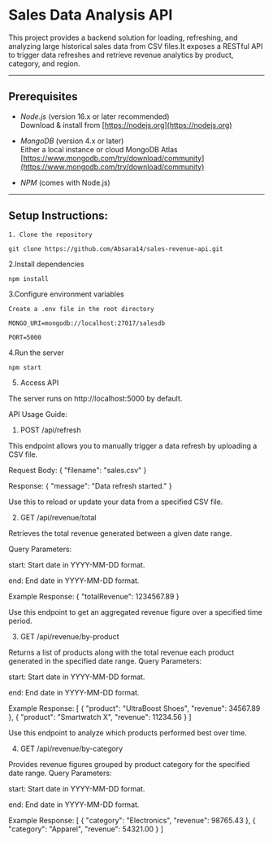 # Sales Data Analysis API

This project provides a backend solution for loading, refreshing, and analyzing large historical sales data from CSV files.It exposes a RESTful API to trigger data refreshes and retrieve revenue analytics by product, category, and region.

---

## Prerequisites

- *Node.js* (version 16.x or later recommended)  
  Download & install from [https://nodejs.org](https://nodejs.org)  

- *MongoDB* (version 4.x or later)  
  Either a local instance or cloud MongoDB Atlas  
  [https://www.mongodb.com/try/download/community](https://www.mongodb.com/try/download/community)  

- *NPM* (comes with Node.js)  

---

## Setup Instructions:


    1. Clone the repository
    
    git clone https://github.com/Absara14/sales-revenue-api.git


  2.Install dependencies

    npm install

  3.Configure environment variables

    Create a .env file in the root directory

    MONGO_URI=mongodb://localhost:27017/salesdb

    PORT=5000


  4.Run the server

    npm start

5. Access API

  The server runs on http://localhost:5000 by default.



  

API Usage Guide:

1. POST /api/refresh

This endpoint allows you to manually trigger a data refresh by uploading a CSV file.

Request Body:
{
  "filename": "sales.csv"
}

Response:
{
  "message": "Data refresh started."
}

Use this to reload or update your data from a specified CSV file.

2. GET /api/revenue/total

Retrieves the total revenue generated between a given date range.

Query Parameters:

start: Start date in YYYY-MM-DD format.

end: End date in YYYY-MM-DD format.

Example Response:
{
  "totalRevenue": 1234567.89
}

Use this endpoint to get an aggregated revenue figure over a specified time period.

3. GET /api/revenue/by-product

Returns a list of products along with the total revenue each product generated in the specified date range.
Query Parameters:

start: Start date in YYYY-MM-DD format.

end: End date in YYYY-MM-DD format.

Example Response:
[
  { "product": "UltraBoost Shoes", "revenue": 34567.89 },
  { "product": "Smartwatch X", "revenue": 11234.56 }
]

Use this endpoint to analyze which products performed best over time.

4. GET /api/revenue/by-category

Provides revenue figures grouped by product category for the specified date range.
Query Parameters:

start: Start date in YYYY-MM-DD format.

end: End date in YYYY-MM-DD format.

Example Response:
[
  { "category": "Electronics", "revenue": 98765.43 },
  { "category": "Apparel", "revenue": 54321.00 }
]

